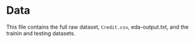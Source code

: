 # Data 

This file contains the full raw dataset, `Credit.csv`, eda-output.txt, and the trainin and testing datasets.

